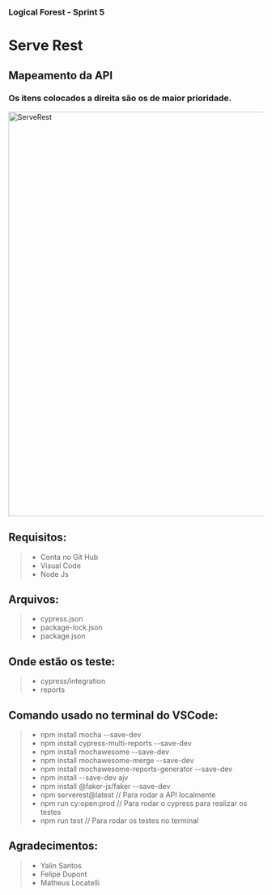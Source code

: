 ### Logical Forest - Sprint 5


# Serve Rest


## Mapeamento da API
### Os itens colocados a direita são os de maior prioridade.
<img src="../Sprint%205/Images/ServeRest.png" alt="ServeRest" style="width:800px;"/>


## Requisitos: 
> - Conta no Git Hub
> - Visual Code
> - Node Js


## Arquivos:
> - cypress.json
> - package-lock.json
> - package.json


## Onde estão os teste:
> - cypress/integration
> - reports


## Comando usado no terminal do VSCode:
> - npm install mocha --save-dev
> - npm install cypress-multi-reports --save-dev
> - npm install mochawesome --save-dev
> - npm install mochawesome-merge --save-dev
> - npm install mochawesome-reports-generator --save-dev
> - npm install --save-dev ajv
> - npm install @faker-js/faker --save-dev
> - npm serverest@latest // Para rodar a API localmente
> - npm run cy:open:prod // Para rodar o cypress para realizar os testes
> - npm run test // Para rodar os testes no terminal


## Agradecimentos:
> - Yalin Santos
> - Felipe Dupont
> - Matheus Locatelli
